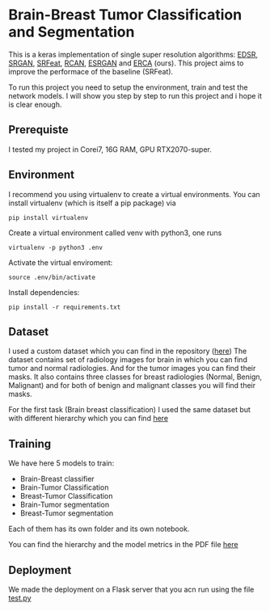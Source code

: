 # Brain-Breast Tumor Classification and Segmentation

This is a keras implementation of single super resolution algorithms: [EDSR](https://arxiv.org/abs/1707.02921), [SRGAN](https://arxiv.org/abs/1609.04802), [SRFeat](http://openaccess.thecvf.com/content_ECCV_2018/papers/Seong-Jin_Park_SRFeat_Single_Image_ECCV_2018_paper.pdf), [RCAN](https://arxiv.org/abs/1807.02758), [ESRGAN](http://openaccess.thecvf.com/content_ECCVW_2018/papers/11133/Wang_ESRGAN_Enhanced_Super-Resolution_Generative_Adversarial_Networks_ECCVW_2018_paper.pdf) and [ERCA](https://drive.google.com/open?id=1GFEMT8rCR7SovhudMWFP_lvP_DrtHoTP) (ours). This project aims to improve the performace of the baseline (SRFeat).

To run this project you need to setup the environment, train and test the network models. I will show you step by step to run this project and i hope it is clear enough.

## Prerequiste

I tested my project in Corei7, 16G RAM, GPU RTX2070-super.

## Environment

I recommend you using virtualenv to create a virtual environments. You can install virtualenv (which is itself a pip package) via

```
pip install virtualenv
```

Create a virtual environment called venv with python3, one runs

```
virtualenv -p python3 .env
```

Activate the virtual enviroment:

```
source .env/bin/activate
```

Install dependencies:

```
pip install -r requirements.txt
```

## Dataset

I used a custom dataset which you can find in the repository ([here](https://github.com/Gooda97/Brain-Breast-tumor-classification-and-segmentation/tree/main/Dataset))
The dataset contains set of radiology images for brain in which you can find tumor and normal radiologies. And for the tumor images you can find their masks.
It also contains three classes for breast radiologies (Normal, Benign, Malignant) and for both of benign and malignant classes you will find their masks.

For the first task (Brain breast classification) I used the same dataset but with different hierarchy which you can find [here](https://github.com/Gooda97/Brain-Breast-tumor-classification-and-segmentation/tree/main/Brain_breast_model/Dataset_task_1)

## Training

We have here 5 models to train:

- Brain-Breast classifier
- Brain-Tumor Classification
- Breast-Tumor Classification
- Brain-Tumor segmentation
- Breast-Tumor segmentation

Each of them has its own folder and its own notebook.

You can find the hierarchy and the model metrics in the PDF file [here](<https://github.com/Gooda97/Brain-Breast-Tumor-Classification-and-Segmentation/blob/main/Brain%2C%20Breast%20Classification%20%26%20Segmentation%20(1).pdf>)

## Deployment

We made the deployment on a Flask server that you acn run using the file [test.py](https://github.com/Gooda97/Brain-Breast-Tumor-Classification-and-Segmentation/blob/main/Deploy/test.py)
